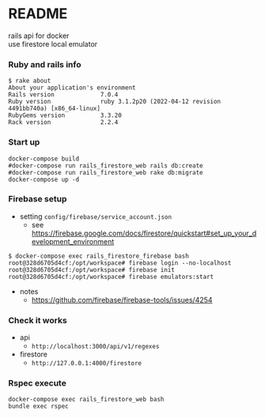 # README

rails api for docker  
use firestore local emulator

### Ruby and rails info

```shell
$ rake about
About your application's environment
Rails version             7.0.4
Ruby version              ruby 3.1.2p20 (2022-04-12 revision 4491bb740a) [x86_64-linux]
RubyGems version          3.3.20
Rack version              2.2.4
```

### Start up

```shell
docker-compose build
#docker-compose run rails_firestore_web rails db:create
#docker-compose run rails_firestore_web rake db:migrate
docker-compose up -d
```

### Firebase setup

- setting `config/firebase/service_account.json`
  - see https://firebase.google.com/docs/firestore/quickstart#set_up_your_development_environment

```shell
$ docker-compose exec rails_firestore_firebase bash
root@328d6705d4cf:/opt/workspace# firebase login --no-localhost
root@328d6705d4cf:/opt/workspace# firebase init
root@328d6705d4cf:/opt/workspace# firebase emulators:start
```

- notes
  - https://github.com/firebase/firebase-tools/issues/4254

### Check it works
  
- api
  - `http://localhost:3000/api/v1/regexes`
- firestore
  - `http://127.0.0.1:4000/firestore`


### Rspec execute

```shell
docker-compose exec rails_firestore_web bash
bundle exec rspec
```
